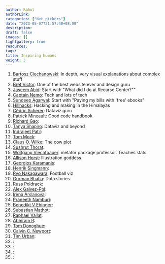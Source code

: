 ```yaml
---
author: Rahul
authorLink: 
categories: ["Net pickers"]
date: "2023-05-07T21:57:40+08:00"
description: 
draft: false
images: []
lightgallery: true
resources:
tags:
title: Inspiring humans
weight: 3
---
```


1. [Bartosz Ciechanowski](https://ciechanow.ski/archives/): In depth, very visual explanations about complex stuff
2. [Bret Victor](http://worrydream.com/): One of the best website ever and design guru
3. [Jaseem Abid](https://blog.jabid.in/): Start with "What did I do at Recurse Center?""
4. [Captain Nemo](https://captnemo.in/archive.html): Tech and lots of tech
5. [Sundeep Agarwal](https://learnbyexample.github.io/about/): Start with "Paying my bills with 'free' ebooks"
6. [Hillhacks](https://hillhacks.in/): Hacking and making in the Himalayas
7. [Cédric Scherer](https://www.cedricscherer.com/): Dataviz guru
8. [Patrick Mineault](https://xcorr.net/): Good code handbook
9. [Richard Gao](http://www.rdgao.com/):
10. [Tanya Shapiro](https://www.tanyashapiro.com/): Dataviz and beyond
11. [Indrajeet Patil](https://sites.google.com/site/indrajeetspatilmorality/):
12. [Tom Mock](https://themockup.blog/about.html):
13. [Claus O. Wilke](https://clauswilke.com/): The cow plot
14. [Sushrut Thorat](https://sushrutthorat.com/):
15. [Wolfgang Viechtbauer](https://www.wvbauer.com/doku.php/home): metafor package professor. Teaches stats
16. [Allison Horst](https://allisonhorst.com/): Illustration goddess
17. [Georgios Karamanis](https://karaman.is/):
18. [Henrik Singmann](http://singmann.org/): 
19. [Ryo Nakagawara](https://ryo-n7.github.io/): Football viz
20. [Gurman Bhatia](https://www.gurmanbhatia.com/): Data stories
21. [Russ Poldrack](https://poldrack.github.io/):
22. [Alex Galvez-Pol](https://alexgalvezpol.com/):
23. [Irena Arslanova](https://www.irena-arslanova.com/):
24. [Praneeth Namburi](https://praneethnamburi.com/):
25. [Benedikt V Ehinger](https://benediktehinger.de/blog/science/):
26. [Sebastian Mathot](https://www.cogsci.nl/):
27. [Raphael Vallat](https://raphaelvallat.com/): 
28. [Abhiram R](https://abhiramr.com/): 
39. [Tom Donoghue](https://tomdonoghue.github.io/): 
30. [Calvin C. Newport](https://calnewport.com/): 
31. [Tim Urban](https://waitbutwhy.com/): 
32. [](): 
33. [](): 
34. [](): 
35. [](): 







